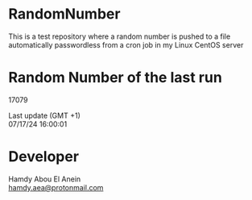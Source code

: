 # RandomNumber    
This is a test repository where a random number is pushed to a file automatically passwordless from a cron job in my Linux CentOS server    
# Random Number of the last run   
17079
      
Last update (GMT +1)    
07/17/24 16:00:01
# Developer    
Hamdy Abou El Anein   
hamdy.aea@protonmail.com
